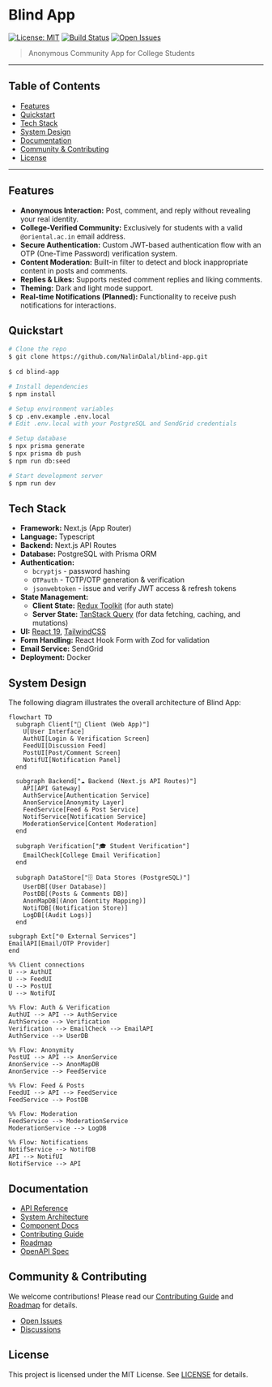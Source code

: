 # Blind App

[![License: MIT](https://img.shields.io/badge/License-MIT-yellow.svg)](LICENSE)
[![Build Status](https://img.shields.io/github/actions/workflow/status/NalinDalal/blind-app/.github/workflows/ci-cd.yml?branch=main)](https://github.com/NalinDalal/blind-app/actions)
[![Open Issues](https://img.shields.io/github/issues/NalinDalal/blind-app)](https://github.com/NalinDalal/blind-app/issues)

> Anonymous Community App for College Students

---

## Table of Contents
- [Features](#features)
- [Quickstart](#quickstart)
- [Tech Stack](#tech-stack)
- [System Design](#system-design)
- [Documentation](#documentation)
- [Community & Contributing](#community--contributing)
- [License](#license)

---

## Features
-   **Anonymous Interaction:** Post, comment, and reply without revealing your real identity.
-   **College-Verified Community:** Exclusively for students with a valid `@oriental.ac.in` email address.
-   **Secure Authentication:** Custom JWT-based authentication flow with an OTP (One-Time Password) verification system.
-   **Content Moderation:** Built-in filter to detect and block inappropriate content in posts and comments.
-   **Replies & Likes:** Supports nested comment replies and liking comments.
-   **Theming:** Dark and light mode support.
-   **Real-time Notifications (Planned):** Functionality to receive push notifications for interactions.


## Quickstart
```bash
# Clone the repo
$ git clone https://github.com/NalinDalal/blind-app.git
 
$ cd blind-app

# Install dependencies
$ npm install

# Setup environment variables
$ cp .env.example .env.local
# Edit .env.local with your PostgreSQL and SendGrid credentials

# Setup database
$ npx prisma generate
$ npx prisma db push
$ npm run db:seed

# Start development server
$ npm run dev
```

## Tech Stack
 
- **Framework:** Next.js (App Router)
- **Language:** Typescript
- **Backend:** Next.js API Routes
- **Database:** PostgreSQL with Prisma ORM
- **Authentication:**
    - `bcryptjs` - password hashing
    - `OTPauth` - TOTP/OTP generation & verification
    - `jsonwebtoken` - issue and verify JWT access & refresh tokens
- **State Management:**
  - **Client State:** [Redux Toolkit](https://redux-toolkit.js.org/) (for auth state)
  - **Server State:** [TanStack Query](https://tanstack.com/query/latest) (for data fetching, caching, and mutations)
- **UI:** [React 19](https://react.dev/), [TailwindCSS](https://tailwindcss.com/)
- **Form Handling:** React Hook Form with Zod for validation
- **Email Service:** SendGrid
- **Deployment:** Docker

## System Design
The following diagram illustrates the overall architecture of Blind App:

```mermaid
flowchart TD
  subgraph Client["📱 Client (Web App)"]
    U[User Interface]
    AuthUI[Login & Verification Screen]
    FeedUI[Discussion Feed]
    PostUI[Post/Comment Screen]
    NotifUI[Notification Panel]
  end

  subgraph Backend["☁️ Backend (Next.js API Routes)"]
    API[API Gateway]
    AuthService[Authentication Service]
    AnonService[Anonymity Layer]
    FeedService[Feed & Post Service]
    NotifService[Notification Service]
    ModerationService[Content Moderation]
  end

  subgraph Verification["🎓 Student Verification"]
    EmailCheck[College Email Verification]
  end

  subgraph DataStore["🗄️ Data Stores (PostgreSQL)"]
    UserDB[(User Database)]
    PostDB[(Posts & Comments DB)]
    AnonMapDB[(Anon Identity Mapping)]
    NotifDB[(Notification Store)]
    LogDB[(Audit Logs)]
  end

subgraph Ext["🌐 External Services"]
EmailAPI[Email/OTP Provider]
end

%% Client connections
U --> AuthUI
U --> FeedUI
U --> PostUI
U --> NotifUI

%% Flow: Auth & Verification
AuthUI --> API --> AuthService
AuthService --> Verification
Verification --> EmailCheck --> EmailAPI
AuthService --> UserDB

%% Flow: Anonymity
PostUI --> API --> AnonService
AnonService --> AnonMapDB
AnonService --> FeedService

%% Flow: Feed & Posts
FeedUI --> API --> FeedService
FeedService --> PostDB

%% Flow: Moderation
FeedService --> ModerationService
ModerationService --> LogDB

%% Flow: Notifications
NotifService --> NotifDB
API --> NotifUI
NotifService --> API

```

## Documentation
- [API Reference](docs/API.md)
- [System Architecture](docs/ARCHITECTURE.md)
- [Component Docs](docs/COMPONENTS.md)
- [Contributing Guide](docs/CONTRIBUTING.md)
- [Roadmap](docs/ROADMAP.md)
- [OpenAPI Spec](docs/OPENAPI.yaml)

## Community & Contributing
We welcome contributions! Please read our [Contributing Guide](docs/CONTRIBUTING.md) and [Roadmap](docs/ROADMAP.md) for details.

- [Open Issues](https://github.com/NalinDalal/blind-app/issues)
- [Discussions](https://github.com/NalinDalal/blind-app/discussions)

## License
This project is licensed under the MIT License. See [LICENSE](LICENSE.md) for details.

